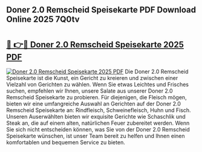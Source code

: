 ## Doner 2.0 Remscheid Speisekarte PDF Download Online 2025 7Q0tv

# <h2><a href="http://gc84z9i.nevu.top/?p=Doner+2.0+Remscheid+Speisekarte">🔗 👉🔴 Doner 2.0 Remscheid Speisekarte 2025 PDF</a></h2>

[![Doner 2.0 Remscheid Speisekarte 2025 PDF](https://i.imgur.com/dBaPXMq.png)](http://gc84z9i.nevu.top/?p=Doner+2.0+Remscheid+Speisekarte)
Die Doner 2.0 Remscheid Speisekarte ist die Kunst, ein Gericht zu kreieren und zwischen einer Vielzahl von Gerichten zu wählen. Wenn Sie etwas Leichtes und Frisches suchen, empfehlen wir Ihnen, unsere Salate aus unserer Doner 2.0 Remscheid Speisekarte zu probieren. Für diejenigen, die Fleisch mögen, bieten wir eine umfangreiche Auswahl an Gerichten auf der Doner 2.0 Remscheid Speisekarte an: Rindfleisch, Schweinefleisch, Huhn und Fisch. Unseren Auserwählten bieten wir exquisite Gerichte wie Schaschlik und Steak an, die auf einem alten, natürlichen Feuer zubereitet werden. Wenn Sie sich nicht entscheiden können, was Sie von der Doner 2.0 Remscheid Speisekarte wünschen, ist unser Team bereit zu helfen und Ihnen einen komfortablen und bequemen Service zu bieten.
